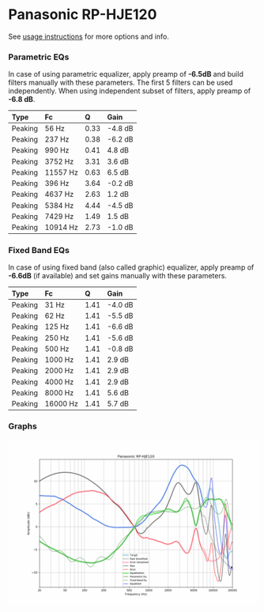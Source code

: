 # Panasonic RP-HJE120
See [usage instructions](https://github.com/jaakkopasanen/AutoEq#usage) for more options and info.

### Parametric EQs
In case of using parametric equalizer, apply preamp of **-6.5dB** and build filters manually
with these parameters. The first 5 filters can be used independently.
When using independent subset of filters, apply preamp of **-6.8 dB**.

| Type    | Fc       |    Q | Gain    |
|:--------|:---------|:-----|:--------|
| Peaking | 56 Hz    | 0.33 | -4.8 dB |
| Peaking | 237 Hz   | 0.38 | -6.2 dB |
| Peaking | 990 Hz   | 0.41 | 4.8 dB  |
| Peaking | 3752 Hz  | 3.31 | 3.6 dB  |
| Peaking | 11557 Hz | 0.63 | 6.5 dB  |
| Peaking | 396 Hz   | 3.64 | -0.2 dB |
| Peaking | 4637 Hz  | 2.63 | 1.2 dB  |
| Peaking | 5384 Hz  | 4.44 | -4.5 dB |
| Peaking | 7429 Hz  | 1.49 | 1.5 dB  |
| Peaking | 10914 Hz | 2.73 | -1.0 dB |

### Fixed Band EQs
In case of using fixed band (also called graphic) equalizer, apply preamp of **-6.6dB**
(if available) and set gains manually with these parameters.

| Type    | Fc       |    Q | Gain    |
|:--------|:---------|:-----|:--------|
| Peaking | 31 Hz    | 1.41 | -4.0 dB |
| Peaking | 62 Hz    | 1.41 | -5.5 dB |
| Peaking | 125 Hz   | 1.41 | -6.6 dB |
| Peaking | 250 Hz   | 1.41 | -5.6 dB |
| Peaking | 500 Hz   | 1.41 | -0.8 dB |
| Peaking | 1000 Hz  | 1.41 | 2.9 dB  |
| Peaking | 2000 Hz  | 1.41 | 2.9 dB  |
| Peaking | 4000 Hz  | 1.41 | 2.9 dB  |
| Peaking | 8000 Hz  | 1.41 | 5.6 dB  |
| Peaking | 16000 Hz | 1.41 | 5.7 dB  |

### Graphs
![](./Panasonic%20RP-HJE120.png)
